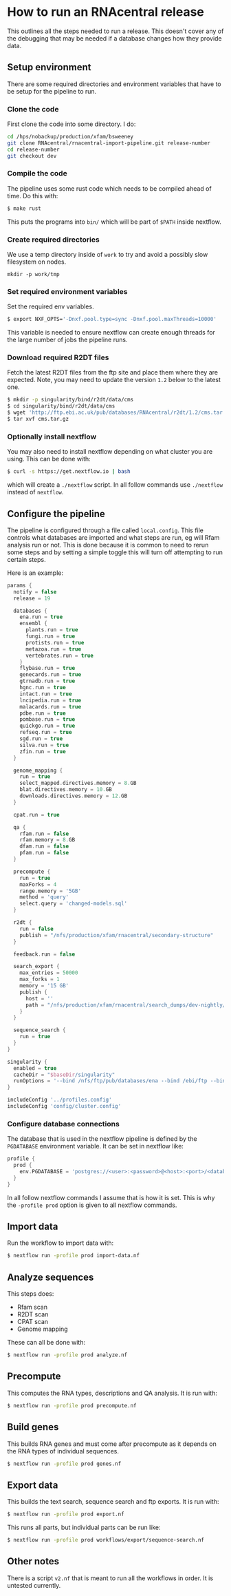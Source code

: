 # How to run an RNAcentral release

This outlines all the steps needed to run a release. This doesn't cover any of
the debugging that may be needed if a database changes how they provide data.

## Setup environment

There are some required directories and environment variables that have to be
setup for the pipeline to run.

### Clone the code

First clone the code into some directory. I do:

```sh
cd /hps/nobackup/production/xfam/bsweeney
git clone RNAcentral/rnacentral-import-pipeline.git release-number
cd release-number
git checkout dev
```

### Compile the code

The pipeline uses some rust code which needs to be compiled ahead of time. Do
this with:

```sh
$ make rust
```

This puts the programs into `bin/` which will be part of `$PATH` inside
nextflow.

### Create required directories

We use a temp directory inside of `work` to try and avoid a possibly slow
filesystem on nodes.

```
mkdir -p work/tmp
```

### Set required environment variables

Set the required env variables.

```sh
$ export NXF_OPTS='-Dnxf.pool.type=sync -Dnxf.pool.maxThreads=10000'
```

This variable is needed to ensure nextflow can create enough threads for the
large number of jobs the pipeline runs.

### Download required R2DT files

Fetch the latest R2DT files from the ftp site and place them where they are
expected. Note, you may need to update the version `1.2` below to the latest
one.

```sh
$ mkdir -p singularity/bind/r2dt/data/cms
$ cd singularity/bind/r2dt/data/cms
$ wget 'http://ftp.ebi.ac.uk/pub/databases/RNAcentral/r2dt/1.2/cms.tar.gz'
$ tar xvf cms.tar.gz
```

### Optionally install nextflow

You may also need to install nextflow depending on what cluster you are using.
This can be done with:

```sh
$ curl -s https://get.nextflow.io | bash
```

which will create a `./nextflow` script. In all follow commands use
`./nextflow` instead of `nextflow`.

## Configure the pipeline

The pipeline is configured through a file called `local.config`. This file
controls what databases are imported and what steps are run, eg will Rfam
analysis run or not. This is done because it is common to need to rerun some
steps and by setting a simple toggle this will turn off attempting to run
certain steps.

Here is an example:

```groovy
params {
  notify = false
  release = 19

  databases {
    ena.run = true
    ensembl {
      plants.run = true
      fungi.run = true
      protists.run = true
      metazoa.run = true
      vertebrates.run = true
    }
    flybase.run = true
    genecards.run = true
    gtrnadb.run = true
    hgnc.run = true
    intact.run = true
    lncipedia.run = true
    malacards.run = true
    pdbe.run = true
    pombase.run = true
    quickgo.run = true
    refseq.run = true
    sgd.run = true
    silva.run = true
    zfin.run = true
  }

  genome_mapping {
    run = true
    select_mapped.directives.memory = 8.GB
    blat.directives.memory = 10.GB
    downloads.directives.memory = 12.GB
  }

  cpat.run = true

  qa {
    rfam.run = false
    rfam.memory = 8.GB
    dfam.run = false
    pfam.run = false
  }

  precompute {
    run = true
    maxForks = 4
    range.memory = '5GB'
    method = 'query'
    select.query = 'changed-models.sql'
  }

  r2dt {
    run = false
    publish = "/nfs/production/xfam/rnacentral/secondary-structure"
  }

  feedback.run = false

  search_export {
    max_entries = 50000
    max_forks = 1
    memory = '15 GB'
    publish {
      host = ''
      path = "/nfs/production/xfam/rnacentral/search_dumps/dev-nightly/"
    }
  }

  sequence_search {
    run = true
  }
}

singularity {
  enabled = true
  cacheDir = "$baseDir/singularity"
  runOptions = '--bind /nfs/ftp/pub/databases/ena --bind /ebi/ftp --bind /nfs/ftp --bind /nfs/ensemblftp --bind /nfs/ensemblgenomes/ftp'
}

includeConfig '../profiles.config'
includeConfig 'config/cluster.config'
```

### Configure database connections

The database that is used in the nextflow pipeline is defined by the
`PGDATABASE` environment variable. It can be set in nextflow like:

```groovy
profile {
  prod {
    env.PGDATABASE = 'postgres://<user>:<password>@<host>:<port>/<database>'
  }
}
```

In all follow nextflow commands I assume that is how it is set. This is why the
`-profile prod` option is given to all nextflow commands.

## Import data

Run the workflow to import data with:

```sh
$ nextflow run -profile prod import-data.nf
```

## Analyze sequences

This steps does:

- Rfam scan
- R2DT scan
- CPAT scan
- Genome mapping

These can all be done with:

```sh
$ nextflow run -profile prod analyze.nf
```

## Precompute

This computes the RNA types, descriptions and QA analysis. It is run with:

```sh
$ nextflow run -profile prod precompute.nf
```

## Build genes

This builds RNA genes and must come after precompute as it depends on the RNA
types of individual sequences.

```sh
$ nextflow run -profile prod genes.nf
```

## Export data

This builds the text search, sequence search and ftp exports. It is run with:

```sh
$ nextflow run -profile prod export.nf
```

This runs all parts, but individual parts can be run like:

```sh
$ nextflow run -profile prod workflows/export/sequence-search.nf
```

## Other notes

There is a script `v2.nf` that is meant to run all the workflows in order. It
is untested currently.
